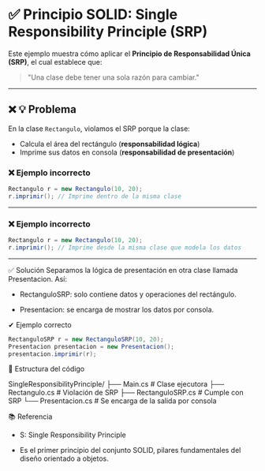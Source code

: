 ﻿# ✅ Principio SOLID: Single Responsibility Principle (SRP)

Este ejemplo muestra cómo aplicar el **Principio de Responsabilidad Única (SRP)**, el cual establece que:

> "Una clase debe tener una sola razón para cambiar."

---

## ❌  💡 Problema

En la clase `Rectangulo`, violamos el SRP porque la clase:

- Calcula el área del rectángulo (**responsabilidad lógica**)
- Imprime sus datos en consola (**responsabilidad de presentación**)

 ### ❌ Ejemplo incorrecto

```C#
Rectangulo r = new Rectangulo(10, 20);
r.imprimir(); // Imprime dentro de la misma clase
```

---

### ❌ Ejemplo incorrecto

```csharp
Rectangulo r = new Rectangulo(10, 20);
r.imprimir(); // Imprime desde la misma clase que modela los datos
```

---


✅ Solución
Separamos la lógica de presentación en otra clase llamada Presentacion. Así:

 - RectanguloSRP: solo contiene datos y operaciones del rectángulo.

 - Presentacion: se encarga de mostrar los datos por consola.

✔ Ejemplo correcto

```csharp
RectanguloSRP r = new RectanguloSRP(10, 20);
Presentacion presentacion = new Presentacion();
presentacion.imprimir(r);
```

🧩 Estructura del código

SingleResponsibilityPrinciple/
├── Main.cs                  # Clase ejecutora
├── Rectangulo.cs            # Violación de SRP
├── RectanguloSRP.cs         # Cumple con SRP
└── Presentacion.cs          # Se encarga de la salida por consola


📚 Referencia
- S: Single Responsibility Principle

- Es el primer principio del conjunto SOLID, pilares fundamentales del diseño orientado a objetos.